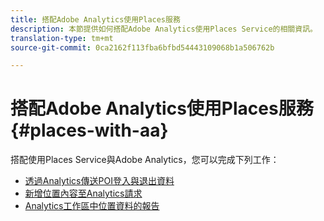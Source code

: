 ```yaml
---
title: 搭配Adobe Analytics使用Places服務
description: 本節提供如何搭配Adobe Analytics使用Places Service的相關資訊。
translation-type: tm+mt
source-git-commit: 0ca2162f113fba6bfbd54443109068b1a506762b

---
```



# 搭配Adobe Analytics使用Places服務 {#places-with-aa}

搭配使用Places Service與Adobe Analytics，您可以完成下列工作：

* [透過Analytics傳送POI登入與退出資料](/help/use-places-with-other-solutions/places-adobe-analytics/use-places-adobe-analytics.md)
* [新增位置內容至Analytics請求](/help/use-places-with-other-solutions/places-adobe-analytics/run-reports-aa-places-data.md)
* [Analytics工作區中位置資料的報告](/help/use-places-with-other-solutions/places-adobe-analytics/run-reports-aa-places-data.md)